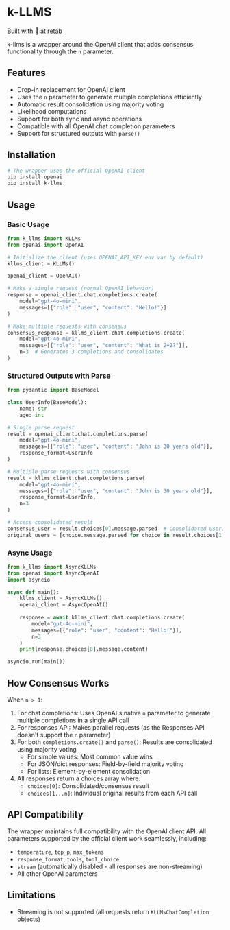 # k-LLMS

Built with 🩷 at [retab](https://retab.com)

k-llms is a wrapper around the OpenAI client that adds consensus functionality through the `n` parameter.

## Features

- Drop-in replacement for OpenAI client
- Uses the `n` parameter to generate multiple completions efficiently
- Automatic result consolidation using majority voting
- Likelihood computations
- Support for both sync and async operations
- Compatible with all OpenAI chat completion parameters
- Support for structured outputs with `parse()`

## Installation

```python
# The wrapper uses the official OpenAI client
pip install openai
pip install k-llms
```

## Usage

### Basic Usage

```python
from k_llms import KLLMs
from openai import OpenAI

# Initialize the client (uses OPENAI_API_KEY env var by default)
kllms_client = KLLMs()

openai_client = OpenAI()

# Make a single request (normal OpenAI behavior)
response = openai_client.chat.completions.create(
    model="gpt-4o-mini",
    messages=[{"role": "user", "content": "Hello!"}]
)

# Make multiple requests with consensus
consensus_response = kllms_client.chat.completions.create(
    model="gpt-4o-mini",
    messages=[{"role": "user", "content": "What is 2+2?"}],
    n=3  # Generates 3 completions and consolidates
)
```

### Structured Outputs with Parse

```python
from pydantic import BaseModel

class UserInfo(BaseModel):
    name: str
    age: int

# Single parse request
result = openai_client.chat.completions.parse(
    model="gpt-4o-mini",
    messages=[{"role": "user", "content": "John is 30 years old"}],
    response_format=UserInfo
)

# Multiple parse requests with consensus
result = kllms_client.chat.completions.parse(
    model="gpt-4o-mini",
    messages=[{"role": "user", "content": "John is 30 years old"}],
    response_format=UserInfo,
    n=3
)

# Access consolidated result
consensus_user = result.choices[0].message.parsed  # Consolidated UserInfo object
original_users = [choice.message.parsed for choice in result.choices[1:]]  # Original results
```

### Async Usage

```python
from k_llms import AsyncKLLMs
from openai import AsyncOpenAI
import asyncio

async def main():
    kllms_client = AsyncKLLMs()
    openai_client = AsyncOpenAI()
    
    response = await kllms_client.chat.completions.create(
        model="gpt-4o-mini",
        messages=[{"role": "user", "content": "Hello!"}],
        n=3
    )
    print(response.choices[0].message.content)

asyncio.run(main())
```

## How Consensus Works

When `n > 1`:

1. For chat completions: Uses OpenAI's native `n` parameter to generate multiple completions in a single API call
2. For responses API: Makes parallel requests (as the Responses API doesn't support the `n` parameter)
3. For both `completions.create()` and `parse()`: Results are consolidated using majority voting
   - For simple values: Most common value wins
   - For JSON/dict responses: Field-by-field majority voting
   - For lists: Element-by-element consolidation
4. All responses return a choices array where:
   - `choices[0]`: Consolidated/consensus result
   - `choices[1...n]`: Individual original results from each API call

## API Compatibility

The wrapper maintains full compatibility with the OpenAI client API. All parameters supported by the official client work seamlessly, including:

- `temperature`, `top_p`, `max_tokens`
- `response_format`, `tools`, `tool_choice`
- `stream` (automatically disabled - all responses are non-streaming)
- All other OpenAI parameters

## Limitations

- Streaming is not supported (all requests return `KLLMsChatCompletion` objects)